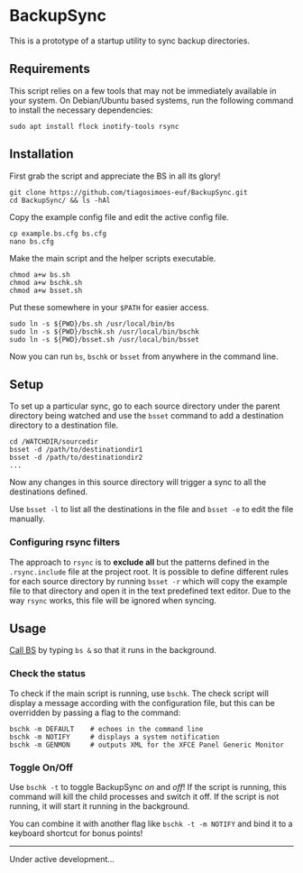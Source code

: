 # BackupSync

This is a prototype of a startup utility to sync backup directories.

## Requirements

This script relies on a few tools that may not be immediately available in your system. On Debian/Ubuntu based systems, run the following command to install the necessary dependencies:

    sudo apt install flock inotify-tools rsync

## Installation

First grab the script and appreciate the BS in all its glory!

    git clone https://github.com/tiagosimoes-euf/BackupSync.git
    cd BackupSync/ && ls -hAl

Copy the example config file and edit the active config file.

    cp example.bs.cfg bs.cfg
    nano bs.cfg

Make the main script and the helper scripts executable.

    chmod a+w bs.sh
    chmod a+w bschk.sh
    chmod a+w bsset.sh

Put these somewhere in your `$PATH` for easier access.

    sudo ln -s ${PWD}/bs.sh /usr/local/bin/bs
    sudo ln -s ${PWD}/bschk.sh /usr/local/bin/bschk
    sudo ln -s ${PWD}/bsset.sh /usr/local/bin/bsset

Now you can run `bs`, `bschk` or `bsset` from anywhere in the command line.

## Setup

To set up a particular sync, go to each source directory under the parent directory being watched and use the `bsset` command to add a destination directory to a destination file.

    cd /WATCHDIR/sourcedir
    bsset -d /path/to/destinationdir1
    bsset -d /path/to/destinationdir2
    ...

Now any changes in this source directory will trigger a sync to all the destinations defined.

Use `bsset -l` to list all the destinations in the file and `bsset -e` to edit the file manually.

### Configuring rsync filters

The approach to `rsync` is to **exclude all** but the patterns defined in the `.rsync.include` file at the project root. It is possible to define different rules for each source directory by running `bsset -r` which will copy the example file to that directory and open it in the text predefined text editor. Due to the way `rsync` works, this file will be ignored when syncing.

## Usage

[Call BS](http://gph.is/PgdFS8) by typing `bs &` so that it runs in the background.

### Check the status

To check if the main script is running, use `bschk`. The check script will display a message according with the configuration file, but this can be overridden by passing a flag to the command:

    bschk -m DEFAULT    # echoes in the command line
    bschk -m NOTIFY     # displays a system notification
    bschk -m GENMON     # outputs XML for the XFCE Panel Generic Monitor

### Toggle On/Off

Use `bschk -t` to toggle BackupSync *on* and *off*! If the script is running, this command will kill the child processes and switch it off. If the script is not running, it will start it running in the background.

You can combine it with another flag like `bschk -t -m NOTIFY` and bind it to a keyboard shortcut for bonus points!

---

Under active development...
